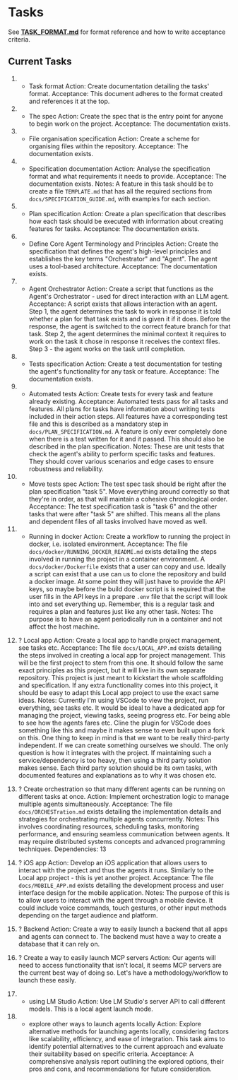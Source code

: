 # Tasks

See **[TASK_FORMAT.md](../docs/TASK_FORMAT.md)** for format reference and how to write acceptance criteria.

## Current Tasks

1) + Task format
   Action: Create documentation detailing the tasks' format.
   Acceptance: This document adheres to the format created and references it at the top.

2) + The spec
   Action: Create the spec that is the entry point for anyone to begin work on the project.
   Acceptance: The documentation exists.

3) + File organisation specification
   Action: Create a scheme for organising files within the repository.
   Acceptance: The documentation exists.

4) + Specification documentation
   Action: Analyse the specification format and what requirements it needs to provide.
   Acceptance: The documentation exists.
   Notes: A feature in this task should be to create a file `TEMPLATE.md` that has all the required sections from `docs/SPECIFICATION_GUIDE.md`, with examples for each section.

5) + Plan specification
    Action: Create a plan specification that describes how each task should be executed with information about creating features for tasks.
    Acceptance: The documentation exists.

6) + Define Core Agent Terminology and Principles
   Action: Create the specification that defines the agent's high-level principles and establishes the key terms "Orchestrator" and "Agent". The agent uses a tool-based architecture.
   Acceptance: The documentation exists.

7) + Agent Orchestrator
   Action: Create a script that functions as the Agent's Orchestrator - used for direct interaction with an LLM agent.
   Acceptance: A script exists that allows interaction with an agent. Step 1, the agent determines the task to work in response it is told whether a plan for that task exists and is given it if it does. Before the response, the agent is switched to the correct feature branch for that task. Step 2, the agent determines the minimal context it requires to work on the task it chose in response it receives the context files. Step 3 - the agent works on the task until completion.

8) + Tests specification
   Action: Create a test documentation for testing the agent's functionality for any task or feature.
   Acceptance: The documentation exists.

9) + Automated tests
   Action: Create tests for every task and feature already existing. 
   Acceptance: Automated tests pass for all tasks and features. All plans for tasks have information about writing tests included in their action steps. All features have a corresponding test file and this is described as a mandatory step in `docs/PLAN_SPECIFICATION.md`. A feature is only ever completely done when there is a test written for it and it passed. This should also be described in the plan specification.
   Notes: These are unit tests that check the agent's ability to perform specific tasks and features. They should cover various scenarios and edge cases to ensure robustness and reliability.

10) - Move tests spec
   Action: The test spec task should be right after the plan specification "task 5". Move everything around correctly so that they're in order, as that will maintain a cohesive chronological order.
   Acceptance: The test specification task is "task 6" and the other tasks that were after "task 5" are shifted. This means all the plans and dependent files of all tasks involved have moved as well.

11) - Running in docker
   Action: Create a workflow to running the project in docker, i.e. isolated environment.
   Acceptance: The file `docs/docker/RUNNING_DOCKER_README.md` exists detailing the steps involved in running the project in a container environment. A `docs/docker/Dockerfile` exists that a user can copy and use. Ideally a script can exist that a use can us to clone the repository and build a docker image. At some point they will just have to provide the API keys, so maybe before the build docker script is is required that the user fills in the API keys in a prepare `.env` file that the script will look into and set everything up.
   Remember, this is a regular task and requires a plan and features just like any other task.
   Notes: The purpose is to have an agent periodically run in a container and not affect the host machine.

12) ? Local app 
   Action: Create a local app to handle project management, see tasks etc.
   Acceptance: The file `docs/LOCAL_APP.md` exists detailing the steps involved in creating a local app for project management. This will be the first project to stem from this one. It should follow the same exact principles as this project, but it will live in its own separate repository. This project is just meant to kickstart the whole scaffolding and specification. If any extra functionality comes into this project, it should be easy to adapt this Local app project to use the exact same ideas.
   Notes: Currently I'm using VSCode to view the project, run everything, see tasks etc. It would be ideal to have a dedicated app for managing the project, viewing tasks, seeing progress etc. For being able to see how the agents fares etc. Cline the plugin for VSCode does something like this and maybe it makes sense to even built upon a fork on this. One thing to keep in mind is that we want to be really third-party independent. If we can create something ourselves we should. The only question is how it integrates with the project. If maintaining such a service/dependency is too heavy, then using a third party solution makes sense. Each third party solution should be its own tasks, with documented features and explanations as to why it was chosen etc.

13) ? Create orchestration so that many different agents can be running on different tasks at once.
    Action: Implement orchestration logic to manage multiple agents simultaneously.
    Acceptance: The file `docs/ORCHESTration.md` exists detailing the implementation details and strategies for orchestrating multiple agents concurrently.
    Notes: This involves coordinating resources, scheduling tasks, monitoring performance, and ensuring seamless communication between agents. It may require distributed systems concepts and advanced programming techniques.
    Dependencies: 13

14) ? iOS app
    Action: Develop an iOS application that allows users to interact with the project and thus the agents it runs. Similarly to the Local app project - this is yet another project.
    Acceptance: The file `docs/MOBILE_APP.md` exists detailing the development process and user interface design for the mobile application.
    Notes: The purpose of this is to allow users to interact with the agent through a mobile device. It could include voice commands, touch gestures, or other input methods depending on the target audience and platform.

15) ? Backend
   Action: Create a way to easily launch a backend that all apps and agents can connect to. The backend must have a way to create a database that it can rely on.

16) ? Create a way to easily launch MCP servers
   Action: Our agents will need to access functionality that isn't local, it seems MCP servers are the current best way of doing so. Let's have a methodology/workflow to launch these easily.

17) - using LM Studio
   Action: Use LM Studio's server API to call different models. This is a local agent launch mode.

18) - explore other ways to launch agents locally
   Action: Explore alternative methods for launching agents locally, considering factors like scalability, efficiency, and ease of integration. This task aims to identify potential alternatives to the current approach and evaluate their suitability based on specific criteria.
   Acceptance: A comprehensive analysis report outlining the explored options, their pros and cons, and recommendations for future consideration.
